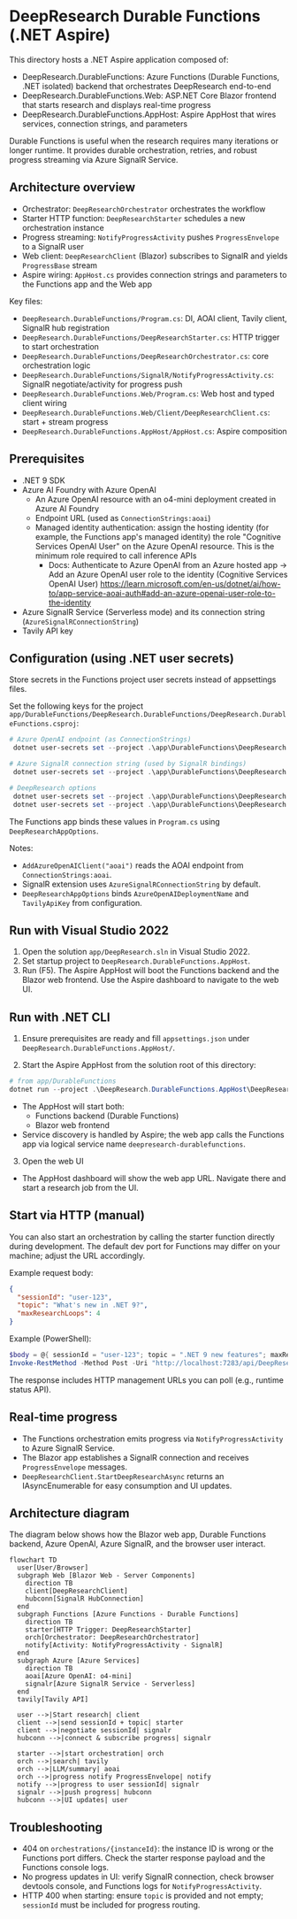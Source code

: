 # DeepResearch Durable Functions (.NET Aspire)

This directory hosts a .NET Aspire application composed of:

- DeepResearch.DurableFunctions: Azure Functions (Durable Functions, .NET isolated) backend that orchestrates DeepResearch end-to-end
- DeepResearch.DurableFunctions.Web: ASP.NET Core Blazor frontend that starts research and displays real-time progress
- DeepResearch.DurableFunctions.AppHost: Aspire AppHost that wires services, connection strings, and parameters

Durable Functions is useful when the research requires many iterations or longer runtime. It provides durable orchestration, retries, and robust progress streaming via Azure SignalR Service.

## Architecture overview

- Orchestrator: `DeepResearchOrchestrator` orchestrates the workflow
- Starter HTTP function: `DeepResearchStarter` schedules a new orchestration instance
- Progress streaming: `NotifyProgressActivity` pushes `ProgressEnvelope` to a SignalR user
- Web client: `DeepResearchClient` (Blazor) subscribes to SignalR and yields `ProgressBase` stream
- Aspire wiring: `AppHost.cs` provides connection strings and parameters to the Functions app and the Web app

Key files:

- `DeepResearch.DurableFunctions/Program.cs`: DI, AOAI client, Tavily client, SignalR hub registration
- `DeepResearch.DurableFunctions/DeepResearchStarter.cs`: HTTP trigger to start orchestration
- `DeepResearch.DurableFunctions/DeepResearchOrchestrator.cs`: core orchestration logic
- `DeepResearch.DurableFunctions/SignalR/NotifyProgressActivity.cs`: SignalR negotiate/activity for progress push
- `DeepResearch.DurableFunctions.Web/Program.cs`: Web host and typed client wiring
- `DeepResearch.DurableFunctions.Web/Client/DeepResearchClient.cs`: start + stream progress
- `DeepResearch.DurableFunctions.AppHost/AppHost.cs`: Aspire composition

## Prerequisites

- .NET 9 SDK
- Azure AI Foundry with Azure OpenAI
  - An Azure OpenAI resource with an o4-mini deployment created in Azure AI Foundry
  - Endpoint URL (used as `ConnectionStrings:aoai`)
  - Managed identity authentication: assign the hosting identity (for example, the Functions app's managed identity) the role "Cognitive Services OpenAI User" on the Azure OpenAI resource. This is the minimum role required to call inference APIs
    - Docs: Authenticate to Azure OpenAI from an Azure hosted app → Add an Azure OpenAI user role to the identity (Cognitive Services OpenAI User)
      https://learn.microsoft.com/en-us/dotnet/ai/how-to/app-service-aoai-auth#add-an-azure-openai-user-role-to-the-identity
- Azure SignalR Service (Serverless mode) and its connection string (`AzureSignalRConnectionString`)
- Tavily API key

## Configuration (using .NET user secrets)

Store secrets in the Functions project user secrets instead of appsettings files.

Set the following keys for the project `app/DurableFunctions/DeepResearch.DurableFunctions/DeepResearch.DurableFunctions.csproj`:

```powershell
# Azure OpenAI endpoint (as ConnectionStrings)
 dotnet user-secrets set --project .\app\DurableFunctions\DeepResearch.DurableFunctions\DeepResearch.DurableFunctions.csproj "ConnectionStrings:aoai" "https://<your-aoai-endpoint>.openai.azure.com/"

# Azure SignalR connection string (used by SignalR bindings)
 dotnet user-secrets set --project .\app\DurableFunctions\DeepResearch.DurableFunctions\DeepResearch.DurableFunctions.csproj "AzureSignalRConnectionString" "Endpoint=https://<your-signalr>.service.signalr.net;AccessKey=<key>;Version=1.0;"

# DeepResearch options
 dotnet user-secrets set --project .\app\DurableFunctions\DeepResearch.DurableFunctions\DeepResearch.DurableFunctions.csproj "DeepResearchAppOptions:AzureOpenAIDeploymentName" "o4-mini"
 dotnet user-secrets set --project .\app\DurableFunctions\DeepResearch.DurableFunctions\DeepResearch.DurableFunctions.csproj "DeepResearchAppOptions:TavilyApiKey" "<your-tavily-api-key>"
```

The Functions app binds these values in `Program.cs` using `DeepResearchAppOptions`.


Notes:
- `AddAzureOpenAIClient("aoai")` reads the AOAI endpoint from `ConnectionStrings:aoai`.
- SignalR extension uses `AzureSignalRConnectionString` by default.
- `DeepResearchAppOptions` binds `AzureOpenAIDeploymentName` and `TavilyApiKey` from configuration.
## Run with Visual Studio 2022

1) Open the solution `app/DeepResearch.sln` in Visual Studio 2022.
2) Set startup project to `DeepResearch.DurableFunctions.AppHost`.
3) Run (F5). The Aspire AppHost will boot the Functions backend and the Blazor web frontend. Use the Aspire dashboard to navigate to the web UI.

## Run with .NET CLI

1) Ensure prerequisites are ready and fill `appsettings.json` under `DeepResearch.DurableFunctions.AppHost/`.

2) Start the Aspire AppHost from the solution root of this directory:

```powershell
# from app/DurableFunctions
dotnet run --project .\DeepResearch.DurableFunctions.AppHost\DeepResearch.DurableFunctions.AppHost.csproj
```

- The AppHost will start both:
  - Functions backend (Durable Functions)
  - Blazor web frontend
- Service discovery is handled by Aspire; the web app calls the Functions app via logical service name `deepresearch-durablefunctions`.

3) Open the web UI

- The AppHost dashboard will show the web app URL. Navigate there and start a research job from the UI.

## Start via HTTP (manual)

You can also start an orchestration by calling the starter function directly during development. The default dev port for Functions may differ on your machine; adjust the URL accordingly.

Example request body:

```json
{
  "sessionId": "user-123",
  "topic": "What's new in .NET 9?",
  "maxResearchLoops": 4
}
```

Example (PowerShell):

```powershell
$body = @{ sessionId = "user-123"; topic = ".NET 9 new features"; maxResearchLoops = 3 } | ConvertTo-Json
Invoke-RestMethod -Method Post -Uri "http://localhost:7283/api/DeepResearchStarter" -ContentType 'application/json' -Body $body
```

The response includes HTTP management URLs you can poll (e.g., runtime status API).

## Real-time progress

- The Functions orchestration emits progress via `NotifyProgressActivity` to Azure SignalR Service.
- The Blazor app establishes a SignalR connection and receives `ProgressEnvelope` messages.
- `DeepResearchClient.StartDeepResearchAsync` returns an IAsyncEnumerable<ProgressBase> for easy consumption and UI updates.

## Architecture diagram

The diagram below shows how the Blazor web app, Durable Functions backend, Azure OpenAI, Azure SignalR, and the browser user interact.

```mermaid
flowchart TD
  user[User/Browser]
  subgraph Web [Blazor Web - Server Components]
    direction TB
    client[DeepResearchClient]
    hubconn[SignalR HubConnection]
  end
  subgraph Functions [Azure Functions - Durable Functions]
    direction TB
    starter[HTTP Trigger: DeepResearchStarter]
    orch[Orchestrator: DeepResearchOrchestrator]
    notify[Activity: NotifyProgressActivity - SignalR]
  end
  subgraph Azure [Azure Services]
    direction TB
    aoai[Azure OpenAI: o4-mini]
    signalr[Azure SignalR Service - Serverless]
  end
  tavily[Tavily API]

  user -->|Start research| client
  client -->|send sessionId + topic| starter
  client -->|negotiate sessionId| signalr
  hubconn -->|connect & subscribe progress| signalr

  starter -->|start orchestration| orch
  orch -->|search| tavily
  orch -->|LLM/summary| aoai
  orch -->|progress notify ProgressEnvelope| notify
  notify -->|progress to user sessionId| signalr
  signalr -->|push progress| hubconn
  hubconn -->|UI updates| user
```

## Troubleshooting

 - 404 on `orchestrations/{instanceId}`: the instance ID is wrong or the Functions port differs. Check the starter response payload and the Functions console logs.
 - No progress updates in UI: verify SignalR connection, check browser devtools console, and Functions logs for `NotifyProgressActivity`.
 - HTTP 400 when starting: ensure `topic` is provided and not empty; `sessionId` must be included for progress routing.
